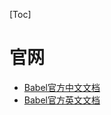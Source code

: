 [Toc]

# 官网

- [Babel官方中文文档](https://www.babeljs.cn/docs/)
- [Babel官方英文文档](https://babeljs.io/docs/en/)
